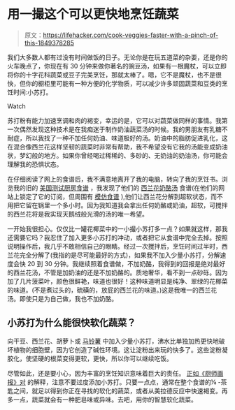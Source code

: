 # 用一撮这个可以更快地烹饪蔬菜

> 原文：<https://lifehacker.com/cook-veggies-faster-with-a-pinch-of-this-1849378285>

我们大多数人都有过没有时间做饭的日子。无论你是在玩五道菜的杂耍，还是你的火车晚点了，你现在有 30 分钟来做你著名的豌豆汤，如果有一根魔杖，可以立即将你的十字花科蔬菜或豆子完美烹饪，那就太棒了。嗯，它不是魔杖，也不是很快，但你的橱柜里可能有一种方便的化学物质，可以减少许多顽固蔬菜和豆类的烹饪时间:小苏打。

Watch

苏打粉有能力加速烹调和肉的褐变，幸运的是，它可以对蔬菜做同样的事情。我第一次偶然发现这种技术是在我痴迷于制作奶油蔬菜汤的时候。我的男朋友有乳糖不耐症，所以我找了一种不加任何奶油、味道极好的汤。奶油中的脂肪促进乳化，这在混合像西兰花这样坚韧的蔬菜时非常有帮助，我不希望没有它我的汤能变成奶油状，梦幻般的地方。如果你曾经喝过稀稀的、多砂的、无奶油的奶油汤，你可能会理解我的恐惧状态。

在仔细阅读了网上的食谱后，我不满意地离开了我的电脑，转向了我的烹饪书。浏览我的旧的 [美国测试厨房食谱](https://www.abebooks.com/Complete-Americas-Test-Kitchen-Show-Cookbook/31214648136/bd?cm_mmc=ggl-_-US_Shopp_Trade0to10-_-product_id=COM9781936493326USED-_-keyword=&gclid=Cj0KCQjw_7KXBhCoARIsAPdPTfinrrwy3Bk3VxiOzqb-YLE_tQsbAFNnjQftZq0fJSuYU-mzOLPwJ7MaAmolEALw_wcB) ，我发现了他们的 [西兰花奶酪汤](https://www.americastestkitchen.com/recipes/6393-broccoli-cheese-soup) 食谱(在他们的网站上锁定了它的订阅，但周围有 [模仿食谱](https://recipes.sparkpeople.com/recipe-detail.asp?recipe=3184735) ),他们让西兰花分解到超软状态，而不用把它留在锅里一个多小时。因为我知道我会拿出任何奶酪或奶油，超软，可搅拌的西兰花将是我实现天鹅绒般光滑的汤的唯一希望。

一开始我很担心。仅仅比一罐花椰菜中的一小撮小苏打多一点？如果就这样，那我还需要它吗？我忍住了加入更多小苏打的冲动，或者把它从食谱中完全去掉。按照说明操作后，我几乎不敢相信自己的眼睛。经过一次搅拌后，烹饪时间过半时，西兰花完全分解了(我指的是尽可能最好的方式)，如果我不加入少量小苏打，分解速度会快 20 到 30 分钟。我继续照着食谱做，不加奶酪，我得到的回报是绝对最好的西兰花汤，不管是加奶油的还是不加奶酪的。质地奢华，看不到一点砂砾。因为加了几片菠菜叶，颜色很鲜艳，味道也很好！这种味道明显是纯净、翠绿的花椰菜的味道。(不是煮过头的，硫磺的，放屁的西兰花的味道。)这是我唯一的西兰花汤。即使只是为自己做，我也不加奶酪。

## 小苏打为什么能很快软化蔬菜？

向干豆、西兰花、胡萝卜或 [马铃薯](https://www.seriouseats.com/the-best-roast-potatoes-ever-recipe) 中加入少量小苏打，沸水比单独加热更快地破坏植物的细胞壁，因为它创造了碱性环境。这让淀粉出来玩的快多了。这些淀粉凝胶化，使坚硬的根菜变得更软，更快，所以你可以继续吃饭。

尽管如此，还是要小心，因为丰富的烹饪知识意味着巨大的责任。 [正如《厨师画报》对](https://www.cooksillustrated.com/articles/5738-baking-soda-can-save-you-time-in-the-kitchen) 的解释，注意不要过度添加小苏打。只要一点点，通常在整个食谱的⅛ -茶匙之间，就足以得到你正在寻找的软化的蔬菜，或者从美拉德反应中快速褐变。再多一点，蔬菜就会有一种肥皂味或异味。去吧，用你的智慧软化蔬菜。